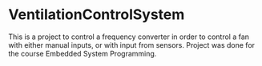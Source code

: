 # VentilationControlSystem

This is a project to control a frequency converter in order to control a fan with either manual inputs, or with input from sensors.
Project was done for the course Embedded System Programming.
